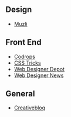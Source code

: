 Design
--------

* [Muzli](https://muz.li/)


Front End
--------

* [Codrops](https://tympanus.net/codrops/)
* [CSS Tricks](https://css-tricks.com/)
* [Web Designer Depot](webdesignerdepot.com)
* [Web Designer News](http://www.webdesignernews.com/)


General
--------

* [Creativebloq](http://www.creativebloq.com/)